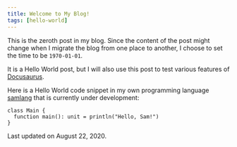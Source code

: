 ```yaml
---
title: Welcome to My Blog!
tags: [hello-world]
---
```


This is the zeroth post in my blog. Since the content of the post might change when I migrate the
blog from one place to another, I choose to set the time to be `1970-01-01`.

It is a Hello World post, but I will also use this post to test various features of
[Docusaurus](https://github.com/facebook/docusaurus).

<!--truncate-->

Here is a Hello World code snippet in my own programming language
[samlang](https://github.com/SamChou19815/samlang) that is currently under development:

```samlang
class Main {
  function main(): unit = println("Hello, Sam!")
}
```

Last updated on August 22, 2020.
